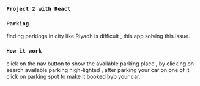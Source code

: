 

### `Project 2 with React`



### `Parking `

finding parkings in city like Riyadh is difficult , this app solving this issue.

### `How it work`

click on the nav button  to show the available parking place ,
by clicking on search available parking high-lighted , after parking your car on one of it click on parking spot to make it booked byb your car.